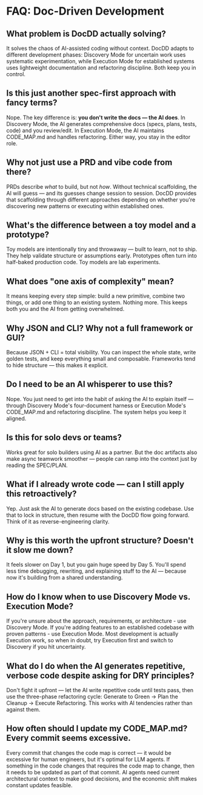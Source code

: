 # FAQ: Doc-Driven Development

## What problem is DocDD actually solving?

It solves the chaos of AI-assisted coding without context. DocDD adapts to different development phases: Discovery Mode for uncertain work uses systematic experimentation, while Execution Mode for established systems uses lightweight documentation and refactoring discipline. Both keep you in control.

## Is this just another spec-first approach with fancy terms?

Nope. The key difference is: **you don't write the docs — the AI does**. In Discovery Mode, the AI generates comprehensive docs (specs, plans, tests, code) and you review/edit. In Execution Mode, the AI maintains CODE_MAP.md and handles refactoring. Either way, you stay in the editor role.

## Why not just use a PRD and vibe code from there?

PRDs describe *what* to build, but not *how*. Without technical scaffolding, the AI will guess — and its guesses change session to session. DocDD provides that scaffolding through different approaches depending on whether you're discovering new patterns or executing within established ones.

## What's the difference between a toy model and a prototype?

Toy models are intentionally tiny and throwaway — built to learn, not to ship. They help validate structure or assumptions early. Prototypes often turn into half-baked production code. Toy models are lab experiments.

## What does "one axis of complexity" mean?

It means keeping every step simple: build a new primitive, combine two things, or add one thing to an existing system. Nothing more. This keeps both you and the AI from getting overwhelmed.

## Why JSON and CLI? Why not a full framework or GUI?

Because JSON + CLI = total visibility. You can inspect the whole state, write golden tests, and keep everything small and composable. Frameworks tend to hide structure — this makes it explicit.

## Do I need to be an AI whisperer to use this?

Nope. You just need to get into the habit of asking the AI to explain itself — through Discovery Mode's four-document harness or Execution Mode's CODE_MAP.md and refactoring discipline. The system helps you keep it aligned.

## Is this for solo devs or teams?

Works great for solo builders using AI as a partner. But the doc artifacts also make async teamwork smoother — people can ramp into the context just by reading the SPEC/PLAN.

## What if I already wrote code — can I still apply this retroactively?

Yep. Just ask the AI to generate docs based on the existing codebase. Use that to lock in structure, then resume with the DocDD flow going forward. Think of it as reverse-engineering clarity.

## Why is this worth the upfront structure? Doesn't it slow me down?

It feels slower on Day 1, but you gain huge speed by Day 5. You'll spend less time debugging, rewriting, and explaining stuff to the AI — because now it's building from a shared understanding.

## How do I know when to use Discovery Mode vs. Execution Mode?

If you're unsure about the approach, requirements, or architecture - use Discovery Mode. If you're adding features to an established codebase with proven patterns - use Execution Mode. Most development is actually Execution work, so when in doubt, try Execution first and switch to Discovery if you hit uncertainty.

## What do I do when the AI generates repetitive, verbose code despite asking for DRY principles?

Don't fight it upfront — let the AI write repetitive code until tests pass, then use the three-phase refactoring cycle: Generate to Green → Plan the Cleanup → Execute Refactoring. This works with AI tendencies rather than against them.

## How often should I update my CODE_MAP.md? Every commit seems excessive.

Every commit that changes the code map is correct — it would be excessive for human engineers, but it's optimal for LLM agents. If something in the code changes that requires the code map to change, then it needs to be updated as part of that commit. AI agents need current architectural context to make good decisions, and the economic shift makes constant updates feasible.